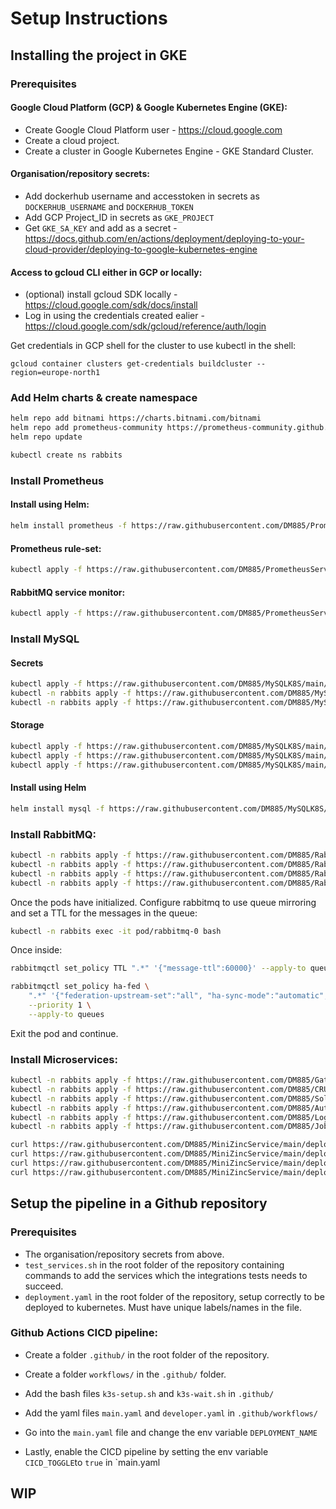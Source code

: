 # Setup Instructions
## Installing the project in GKE
### Prerequisites
#### Google Cloud Platform (GCP) & Google Kubernetes Engine (GKE):
* Create Google Cloud Platform user - https://cloud.google.com
* Create a cloud project.
* Create a cluster in Google Kubernetes Engine - GKE Standard Cluster.
#### Organisation/repository secrets:
* Add dockerhub username and accesstoken in secrets as `DOCKERHUB_USERNAME` and `DOCKERHUB_TOKEN`
* Add GCP Project_ID in secrets as `GKE_PROJECT`
* Get `GKE_SA_KEY` and add as a secret - https://docs.github.com/en/actions/deployment/deploying-to-your-cloud-provider/deploying-to-google-kubernetes-engine
#### Access to gcloud CLI either in GCP or locally:
* (optional) install gcloud SDK locally - https://cloud.google.com/sdk/docs/install
* Log in using the credentials created ealier - https://cloud.google.com/sdk/gcloud/reference/auth/login

Get credentials in GCP shell for the cluster to use kubectl in the shell:
```
gcloud container clusters get-credentials buildcluster --region=europe-north1
```

### Add Helm charts & create namespace
```bash 
helm repo add bitnami https://charts.bitnami.com/bitnami
helm repo add prometheus-community https://prometheus-community.github.io/helm-charts
helm repo update
```
```bash
kubectl create ns rabbits
```
### Install Prometheus
#### Install using Helm:
```bash
helm install prometheus -f https://raw.githubusercontent.com/DM885/PrometheusK8S/main/prometheus-values-GKE.yaml prometheus-community/kube-prometheus-stack
```
#### Prometheus rule-set:
```bash
kubectl apply -f https://raw.githubusercontent.com/DM885/PrometheusService/main/prometheus-roles.yaml
```
#### RabbitMQ service monitor:
```bash
kubectl apply -f https://raw.githubusercontent.com/DM885/PrometheusService/main/rabbitmq-servicemonitor.yaml
```
### Install MySQL
#### Secrets
```bash
kubectl apply -f https://raw.githubusercontent.com/DM885/MySQLK8S/main/mysql-secrets.yaml
kubectl -n rabbits apply -f https://raw.githubusercontent.com/DM885/MySQLK8S/main/mysql-secrets.yaml
kubectl -n rabbits apply -f https://raw.githubusercontent.com/DM885/MySQLK8S/main/auth-secrets.yaml
```
#### Storage
```bash
kubectl apply -f https://raw.githubusercontent.com/DM885/MySQLK8S/main/mysql-sc.yaml
kubectl apply -f https://raw.githubusercontent.com/DM885/MySQLK8S/main/mysql-pv.yaml
kubectl apply -f https://raw.githubusercontent.com/DM885/MySQLK8S/main/mysql-pvc-gke.yaml
```
#### Install using Helm
```bash
helm install mysql -f https://raw.githubusercontent.com/DM885/MySQLK8S/main/mysql-values-gke.yaml bitnami/mysql
```
### Install RabbitMQ:
```bash
kubectl -n rabbits apply -f https://raw.githubusercontent.com/DM885/RabbitMQK8S/main/rabbit-rbac.yaml
kubectl -n rabbits apply -f https://raw.githubusercontent.com/DM885/RabbitMQK8S/main/rabbit-configmap.yaml
kubectl -n rabbits apply -f https://raw.githubusercontent.com/DM885/RabbitMQK8S/main/rabbit-secret.yaml
kubectl -n rabbits apply -f https://raw.githubusercontent.com/DM885/RabbitMQK8S/main/rabbit-statefulset-gke.yaml
```
Once the pods have initialized. Configure rabbitmq to use queue mirroring and set a TTL for the messages in the queue:
```bash
kubectl -n rabbits exec -it pod/rabbitmq-0 bash
```
Once inside:
```bash
rabbitmqctl set_policy TTL ".*" '{"message-ttl":60000}' --apply-to queues
```
```bash
rabbitmqctl set_policy ha-fed \
    ".*" '{"federation-upstream-set":"all", "ha-sync-mode":"automatic", "ha-mode":"nodes", "ha-params":["rabbit@rabbitmq-0.rabbitmq.rabbits.svc.cluster.local","rabbit@rabbitmq-1.rabbitmq.rabbits.svc.cluster.local"]}' \
    --priority 1 \
    --apply-to queues
```
Exit the pod and continue.
### Install Microservices:
```bash
kubectl -n rabbits apply -f https://raw.githubusercontent.com/DM885/GatewayService/main/deployment.yaml
kubectl -n rabbits apply -f https://raw.githubusercontent.com/DM885/CRUDservice/main/deployment.yaml
kubectl -n rabbits apply -f https://raw.githubusercontent.com/DM885/SolverInfoService/main/deployment.yaml
kubectl -n rabbits apply -f https://raw.githubusercontent.com/DM885/AuthenticationService/main/deployment.yaml
kubectl -n rabbits apply -f https://raw.githubusercontent.com/DM885/LoggingService/main/deployment.yaml
kubectl -n rabbits apply -f https://raw.githubusercontent.com/DM885/JobService/main/deployment.yaml
```
```bash
curl https://raw.githubusercontent.com/DM885/MiniZincService/main/deployment.yaml | sed "s/name: minisolver/name: minisolver-1/g" | kubectl -n ${{ env.NAMESPACE }} apply -f -
curl https://raw.githubusercontent.com/DM885/MiniZincService/main/deployment.yaml | sed "s/name: minisolver/name: minisolver-2/g" | kubectl -n ${{ env.NAMESPACE }} apply -f -
curl https://raw.githubusercontent.com/DM885/MiniZincService/main/deployment.yaml | sed "s/name: minisolver/name: minisolver-3/g" | kubectl -n ${{ env.NAMESPACE }} apply -f -
curl https://raw.githubusercontent.com/DM885/MiniZincService/main/deployment.yaml | sed "s/name: minisolver/name: minisolver-4/g" | kubectl -n ${{ env.NAMESPACE }} apply -f -
```

## Setup the pipeline in a Github repository
### Prerequisites
* The organisation/repository secrets from above.
* `test_services.sh` in the root folder of the repository containing commands to add the services which the integrations tests needs to succeed.
* `deployment.yaml` in the root folder of the repository, setup correctly to be deployed to kubernetes. Must have unique labels/names in the file. 

### Github Actions CICD pipeline:
* Create a folder `.github/` in the root folder of the repository.
* Create a folder `workflows/` in the `.github/` folder.
* Add the bash files `k3s-setup.sh` and `k3s-wait.sh` in `.github/`
* Add the yaml files `main.yaml` and `developer.yaml` in `.github/workflows/`
* Go into the `main.yaml` file and change the env variable `DEPLOYMENT_NAME`

* Lastly, enable the CICD pipeline by setting the env variable `CICD_TOGGLE`to `true` in `main.yaml
## WIP
